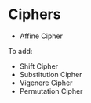 # Ciphers

* Affine Cipher

To add:
* Shift Cipher
* Substitution Cipher
* Vigenere Cipher
* Permutation Cipher
